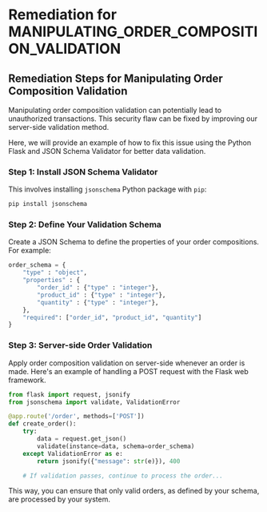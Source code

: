 # Remediation for MANIPULATING_ORDER_COMPOSITION_VALIDATION

## Remediation Steps for Manipulating Order Composition Validation

Manipulating order composition validation can potentially lead to unauthorized transactions. This security flaw can be fixed by improving our server-side validation method. 

Here, we will provide an example of how to fix this issue using the Python Flask and JSON Schema Validator for better data validation.

### Step 1: Install JSON Schema Validator
This involves installing `jsonschema` Python package with `pip`:

```bash
pip install jsonschema
```

### Step 2: Define Your Validation Schema
Create a JSON Schema to define the properties of your order compositions. For example:

```python
order_schema = {
    "type" : "object",
    "properties" : {
        "order_id" : {"type" : "integer"},
        "product_id" : {"type" : "integer"},
        "quantity" : {"type" : "integer"},
    },
    "required": ["order_id", "product_id", "quantity"]
}
```

### Step 3: Server-side Order Validation
Apply order composition validation on server-side whenever an order is made. Here's an example of handling a POST request with the Flask web framework.

```python
from flask import request, jsonify
from jsonschema import validate, ValidationError

@app.route('/order', methods=['POST'])
def create_order():
    try:
        data = request.get_json()
        validate(instance=data, schema=order_schema)
    except ValidationError as e:
        return jsonify({"message": str(e)}), 400

    # If validation passes, continue to process the order...
```

This way, you can ensure that only valid orders, as defined by your schema, are processed by your system.